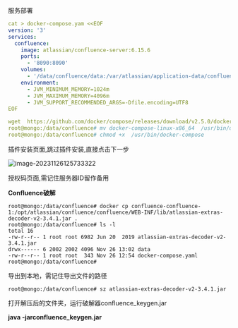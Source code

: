 

服务部署





```yaml
cat > docker-compose.yam <<EOF
version: '3'
services:
  confluence:
    image: atlassian/confluence-server:6.15.6
    ports:
      - '8090:8090'
    volumes:
      - '/data/confluence/data:/var/atlassian/application-data/confluence'
    environment:
      - JVM_MINIMUM_MEMORY=1024m
      - JVM_MAXIMUM_MEMORY=4096m
      - JVM_SUPPORT_RECOMMENDED_ARGS=-Dfile.encoding=UTF8
EOF
```



```yaml
wget  https://github.com/docker/compose/releases/download/v2.5.0/docker-compose-linux-x86_64
root@mongo:/data/confluence# mv docker-compose-linux-x86_64  /usr/bin/docker-compose
root@mongo:/data/confluence# chmod +x  /usr/bin/docker-compose
```





插件安装页面,跳过插件安装,直接点击下一步

![image-20231126125733322](https://iteshell.oss-cn-beijing.aliyuncs.com/bookshell/operator/image-20231126125733322.png)



授权码页面,需记住服务器ID留作备用



**Confluence破解**



```shell
root@mongo:/data/confluence# docker cp confluence-confluence-1:/opt/atlassian/confluence/confluence/WEB-INF/lib/atlassian-extras-decoder-v2-3.4.1.jar .
root@mongo:/data/confluence# ls -l 
total 16
-rw-r--r-- 1 root root 6982 Jun 20  2019 atlassian-extras-decoder-v2-3.4.1.jar
drwx------ 6 2002 2002 4096 Nov 26 13:02 data
-rw-r--r-- 1 root root  343 Nov 26 12:54 docker-compose.yaml
root@mongo:/data/confluence# 

```

导出到本地，需记住导出文件的路径



```shell
root@mongo:/data/confluence# sz atlassian-extras-decoder-v2-3.4.1.jar
```



 打开解压后的文件夹，运行破解器confluence_keygen.jar

  **java -jarconfluence_keygen.jar**

